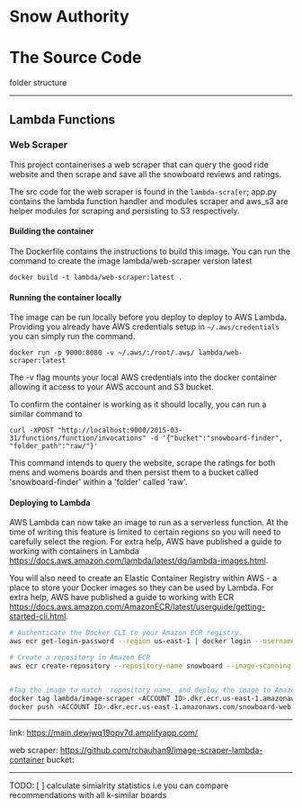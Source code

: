 # Snow Authority

# The Source Code

folder structure

----
## Lambda Functions

### Web Scraper
This project containerises a web scraper that can query the good ride website and then scrape and save all the snowboard reviews and ratings.

The src code for the web scraper is found in the `lambda-scra[er`; app.py contains the lambda function handler and modules scraper and aws_s3 are helper modules for scraping and persisting to S3 respectively.

#### Building the container

The Dockerfile contains the instructions to build this image. You can run the command to create the image lambda/web-scraper version latest

	docker build -t lambda/web-scraper:latest .

#### Running the container locally

The image can be run locally before you deploy to deploy to AWS Lambda. Providing you already have AWS credentials setup in `~/.aws/credentials` you can simply run the command.

	docker run -p 9000:8080 -v ~/.aws/:/root/.aws/ lambda/web-scraper:latest


The -v flag mounts your local AWS credentials into the docker container allowing it access to your AWS account and S3 bucket.

To confirm the container is working as it should locally, you can run a similar command to

	curl -XPOST "http://localhost:9000/2015-03-31/functions/function/invocations" -d '{"bucket":"snowboard-finder", "folder_path":"raw/"}'


This command intends to query the website, scrape the ratings for both mens and womens boards and then persist them to a bucket called 'snowboard-finder' within a 'folder' called 'raw'.

#### Deploying to Lambda

AWS Lambda can now take an image to run as a serverless function. At the time of writing this feature is limited to certain regions so you will need to carefully select the region. For extra help, AWS have published a guide to working with containers in Lambda https://docs.aws.amazon.com/lambda/latest/dg/lambda-images.html.

You will also need to create an Elastic Container Registry within AWS - a place to store your Docker images so they can be used by Lambda. For extra help, AWS have published a guide to working with ECR https://docs.aws.amazon.com/AmazonECR/latest/userguide/getting-started-cli.html.

```bash
# Authenticate the Docker CLI to your Amazon ECR registry.
aws ecr get-login-password --region us-east-1 | docker login --username AWS --password-stdin <ACCOUNT ID>.dkr.ecr.us-east-1.amazonaws.com

# Create a repository in Amazon ECR 
aws ecr create-repository --repository-name snowboard --image-scanning-configuration scanOnPush=true --image-tag-mutability MUTABLE


#Tag the image to match  repository name, and deploy the image to Amazon ECR
docker tag lambda/image-scraper <ACCOUNT ID>.dkr.ecr.us-east-1.amazonaws.com/snowboard-web-scraper:latest
docker push <ACCOUNT ID>.dkr.ecr.us-east-1.amazonaws.com/snowboard-web-scraper:latest

```


-----



link: https://main.dewjwq19opv7d.amplifyapp.com/



web scraper: https://github.com/rchauhan9/image-scraper-lambda-container
bucket: 

----
TODO:
[ ] calculate simialrity statistics i.e you can compare recommendations with all k-similar boards
